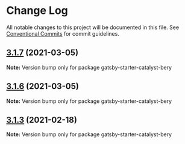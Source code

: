 # Change Log

All notable changes to this project will be documented in this file.
See [Conventional Commits](https://conventionalcommits.org) for commit guidelines.

## [3.1.7](https://github.com/ehowey/gatsby-starter-catalyst-core/compare/gatsby-starter-catalyst-bery@3.1.6...gatsby-starter-catalyst-bery@3.1.7) (2021-03-05)

**Note:** Version bump only for package gatsby-starter-catalyst-bery





## [3.1.6](https://github.com/ehowey/gatsby-starter-catalyst-core/compare/gatsby-starter-catalyst-bery@3.1.5...gatsby-starter-catalyst-bery@3.1.6) (2021-03-05)

**Note:** Version bump only for package gatsby-starter-catalyst-bery





## [3.1.3](https://github.com/ehowey/gatsby-starter-catalyst-core/compare/gatsby-starter-catalyst-bery@3.1.2...gatsby-starter-catalyst-bery@3.1.3) (2021-02-18)

**Note:** Version bump only for package gatsby-starter-catalyst-bery
